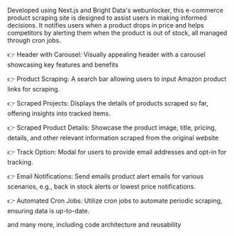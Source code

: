 Developed using Next.js and Bright Data's webunlocker, this e-commerce product scraping site is designed to assist users in making informed decisions. It notifies users when a product drops in price and helps competitors by alerting them when the product is out of stock, all managed through cron jobs.

👉 Header with Carousel: Visually appealing header with a carousel showcasing key features and benefits

👉 Product Scraping: A search bar allowing users to input Amazon product links for scraping.

👉 Scraped Projects: Displays the details of products scraped so far, offering insights into tracked items.

👉 Scraped Product Details: Showcase the product image, title, pricing, details, and other relevant information scraped from the original website

👉 Track Option: Modal for users to provide email addresses and opt-in for tracking.

👉 Email Notifications: Send emails product alert emails for various scenarios, e.g., back in stock alerts or lowest price notifications.

👉 Automated Cron Jobs: Utilize cron jobs to automate periodic scraping, ensuring data is up-to-date.

and many more, including code architecture and reusability

